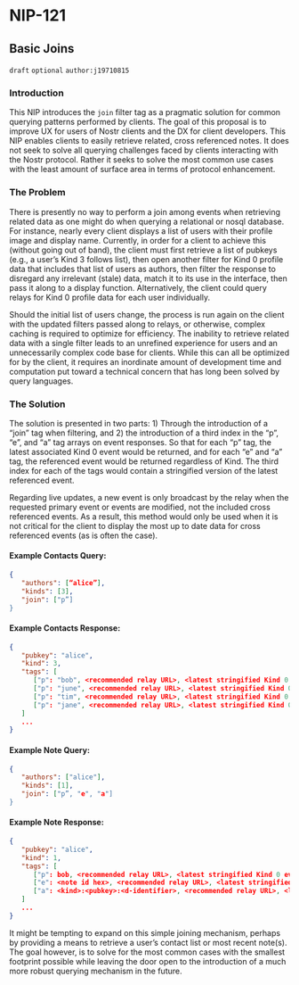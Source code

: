 # NIP-121

## Basic Joins
`draft` `optional` `author:j19710815`

### Introduction

This NIP introduces the `join` filter tag as a pragmatic solution for common querying patterns performed by clients. The goal of this proposal is to improve UX for users of Nostr clients and the DX for client developers. This NIP enables clients to easily retrieve related, cross referenced notes. It does not seek to solve all querying challenges faced by clients interacting with the Nostr protocol. Rather it seeks to solve the most common use cases with the least amount of surface area in terms of protocol enhancement.

### The Problem

There is presently no way to perform a join among events when retrieving related data as one might do when querying a relational or nosql database. For instance, nearly every client displays a list of users with their profile image and display name. Currently, in order for a client to achieve this (without going out of band), the client must first retrieve a list of pubkeys (e.g., a user’s Kind 3 follows list), then open another filter for Kind 0 profile data that includes that list of users as authors, then filter the response to disregard any irrelevant (stale) data, match it to its use in the interface, then pass it along to a display function. Alternatively, the client could query relays for Kind 0 profile data for each user individually. 

Should the initial list of users change, the process is run again on the client with the updated filters passed along to relays, or otherwise, complex caching is required to optimize for efficiency. The inability to retrieve related data with a single filter leads to an unrefined experience for users and an unnecessarily complex code base for clients. While this can all be optimized for by the client, it requires an inordinate amount of development time and computation put toward a technical concern that has long been solved by query languages.

### The Solution

The solution is presented in two parts: 1) Through the introduction of a “join” tag when filtering, and 2) the introduction of a third index in the “p”, “e”, and “a” tag arrays on event responses. So that for each “p” tag, the latest associated Kind 0 event would be returned, and for each “e” and “a” tag, the referenced event would be returned regardless of Kind. The third index for each of the tags would contain a stringified version of the latest referenced event. 

Regarding live updates, a new event is only broadcast by the relay when the requested primary event or events are modified, not the included cross referenced events. As a result, this method would only be used when it is not critical for the client to display the most up to date data for cross referenced events (as is often the case).

#### Example Contacts Query:
```json
{
   "authors": [“alice”],
   "kinds": [3],
   "join": ["p”]
}
```

#### Example Contacts Response:
```json
{
   "pubkey": "alice",
   "kind": 3,
   "tags": [
      ["p": "bob", <recommended relay URL>, <latest stringified Kind 0 event posted by bob>],
      ["p": "june", <recommended relay URL>, <latest stringified Kind 0 event posted by june>],
      ["p": "tim", <recommended relay URL>, <latest stringified Kind 0 event posted by tim>],
      ["p": "jane", <recommended relay URL>, <latest stringified Kind 0 event posted by jane>]
   ]
   ...
}
```

#### Example Note Query:

```json
{
   "authors": ["alice"],
   "kinds": [1],
   "join": ["p”, "e", "a"]
}
```

#### Example Note Response:
```json
{
   "pubkey": "alice",
   "kind": 1,
   "tags": [
      ["p": bob, <recommended relay URL>, <latest stringified Kind 0 event posted by bob>],
      ["e": <note id hex>, <recommended relay URL>, <latest stringified event matching the specified event id>]
      ["a": <kind>:<pubkey>:<d-identifier>, <recommended relay URL>, <latest stringified event matching the specified naddr code>]
   ]
   ...
}
```

It might be tempting to expand on this simple joining mechanism, perhaps by providing a means to retrieve a user’s contact list or most recent note(s). The goal however, is to solve for the most common cases with the smallest footprint possible while leaving the door open to the introduction of a much more robust querying mechanism in the future.

